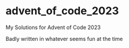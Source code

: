 # advent_of_code_2023

My Solutions for Advent of Code 2023

Badly written in whatever seems fun at the time
